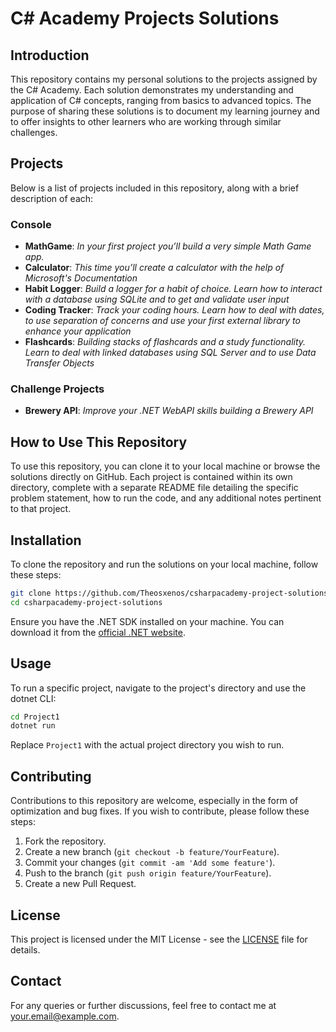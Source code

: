 # C# Academy Projects Solutions

## Introduction
This repository contains my personal solutions to the projects assigned by the C# Academy. Each solution demonstrates my understanding and application of C# concepts, ranging from basics to advanced topics. The purpose of sharing these solutions is to document my learning journey and to offer insights to other learners who are working through similar challenges.

## Projects
Below is a list of projects included in this repository, along with a brief description of each:

### Console
- **MathGame**: *In your first project you’ll build a very simple Math Game app.*
- **Calculator**: _This time you’ll create a calculator with the help of Microsoft's Documentation_
- **Habit Logger**: _Build a logger for a habit of choice. Learn how to interact with a database using SQLite and to get and validate user input_
- **Coding Tracker**: _Track your coding hours. Learn how to deal with dates, to use separation of concerns and use your first external library to enhance your application_
- **Flashcards**: _Building stacks of flashcards and a study functionality. Learn to deal with linked databases using SQL Server and to use Data Transfer Objects_

### Challenge Projects
- **Brewery API**: _Improve your .NET WebAPI skills building a Brewery API_

## How to Use This Repository
To use this repository, you can clone it to your local machine or browse the solutions directly on GitHub. Each project is contained within its own directory, complete with a separate README file detailing the specific problem statement, how to run the code, and any additional notes pertinent to that project.

## Installation

To clone the repository and run the solutions on your local machine, follow these steps:

```bash
git clone https://github.com/Theosxenos/csharpacademy-project-solutions.git
cd csharpacademy-project-solutions
```

Ensure you have the .NET SDK installed on your machine. You can download it from the [official .NET website](https://dotnet.microsoft.com/download).

## Usage

To run a specific project, navigate to the project's directory and use the dotnet CLI:

```bash
cd Project1
dotnet run
```

Replace `Project1` with the actual project directory you wish to run.

## Contributing
Contributions to this repository are welcome, especially in the form of optimization and bug fixes. If you wish to contribute, please follow these steps:

1. Fork the repository.
2. Create a new branch (`git checkout -b feature/YourFeature`).
3. Commit your changes (`git commit -am 'Add some feature'`).
4. Push to the branch (`git push origin feature/YourFeature`).
5. Create a new Pull Request.

## License
This project is licensed under the MIT License - see the [LICENSE](LICENSE) file for details.

## Contact
For any queries or further discussions, feel free to contact me at your.email@example.com.
